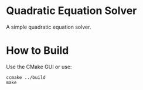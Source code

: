 # Quadratic Equation Solver
A simple quadratic equation solver.
# How to Build
Use the CMake GUI or use:
```
ccmake ../build
make
```
